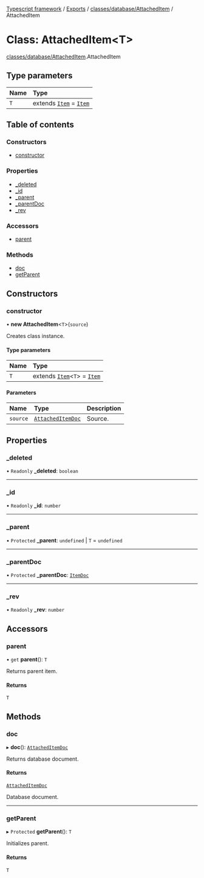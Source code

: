[Typescript framework](../index.md) / [Exports](../modules.md) / [classes/database/AttachedItem](../modules/classes_database_AttachedItem.md) / AttachedItem

# Class: AttachedItem<T\>

[classes/database/AttachedItem](../modules/classes_database_AttachedItem.md).AttachedItem

## Type parameters

| Name | Type |
| :------ | :------ |
| `T` | extends [`Item`](classes_database_Item.Item.md) = [`Item`](classes_database_Item.Item.md) |

## Table of contents

### Constructors

- [constructor](classes_database_AttachedItem.AttachedItem.md#constructor)

### Properties

- [\_deleted](classes_database_AttachedItem.AttachedItem.md#_deleted)
- [\_id](classes_database_AttachedItem.AttachedItem.md#_id)
- [\_parent](classes_database_AttachedItem.AttachedItem.md#_parent)
- [\_parentDoc](classes_database_AttachedItem.AttachedItem.md#_parentdoc)
- [\_rev](classes_database_AttachedItem.AttachedItem.md#_rev)

### Accessors

- [parent](classes_database_AttachedItem.AttachedItem.md#parent)

### Methods

- [doc](classes_database_AttachedItem.AttachedItem.md#doc)
- [getParent](classes_database_AttachedItem.AttachedItem.md#getparent)

## Constructors

### constructor

• **new AttachedItem**<`T`\>(`source`)

Creates class instance.

#### Type parameters

| Name | Type |
| :------ | :------ |
| `T` | extends [`Item`](classes_database_Item.Item.md)<`T`\> = [`Item`](classes_database_Item.Item.md) |

#### Parameters

| Name | Type | Description |
| :------ | :------ | :------ |
| `source` | [`AttachedItemDoc`](../interfaces/classes_database_AttachedItem.AttachedItemDoc.md) | Source. |

## Properties

### \_deleted

• `Readonly` **\_deleted**: `boolean`

___

### \_id

• `Readonly` **\_id**: `number`

___

### \_parent

• `Protected` **\_parent**: `undefined` \| `T` = `undefined`

___

### \_parentDoc

• `Protected` **\_parentDoc**: [`ItemDoc`](../interfaces/classes_database_Item.ItemDoc.md)

___

### \_rev

• `Readonly` **\_rev**: `number`

## Accessors

### parent

• `get` **parent**(): `T`

Returns parent item.

#### Returns

`T`

## Methods

### doc

▸ **doc**(): [`AttachedItemDoc`](../interfaces/classes_database_AttachedItem.AttachedItemDoc.md)

Returns database document.

#### Returns

[`AttachedItemDoc`](../interfaces/classes_database_AttachedItem.AttachedItemDoc.md)

Database document.

___

### getParent

▸ `Protected` **getParent**(): `T`

Initializes parent.

#### Returns

`T`
